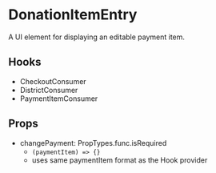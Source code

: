 # DonationItemEntry

A UI element for displaying an editable payment item.

## Hooks

-   CheckoutConsumer
-   DistrictConsumer
-   PaymentItemConsumer

## Props

-   changePayment: PropTypes.func.isRequired
    -   `(paymentItem) => {}`
    -   uses same paymentItem format as the Hook provider
